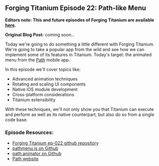 ## Forging Titanium Episode 22: Path-like Menu**Editors note: This and future episodes of Forging Titanium are available [here](http://vimeopro.com/appcelerator/forging-titanium).****Original Blog Post:** coming soon...Today we're going to do something a little different with Forging Titanium. We're going to take a popular app from the wild and see how we can implement some of its features in Titanium. Today's target: the animated menu from the [Path](https://path.com/) mobile app.In this episode we'll cover topics like:* Advanced animation techniques* Rotating and scaling UI components* Native iOS module development* Cross-platform considerations* Titanium extensibilityWith these techniques, we'll not only show you that Titanium can execute and perform as well as its native counterpart, but also do so from a single code base. ### Episode Resources:* [Forging Titanium ep-022 github repository](https://github.com/appcelerator-developer-relations/Forging-Titanium/tree/master/ep-022)* [pathmenu.js on Github](https://github.com/tonylukasavage/pathmenu.js)* [path.animator on Github](https://github.com/tonylukasavage/path.animator)* [Path website](https://path.com/)